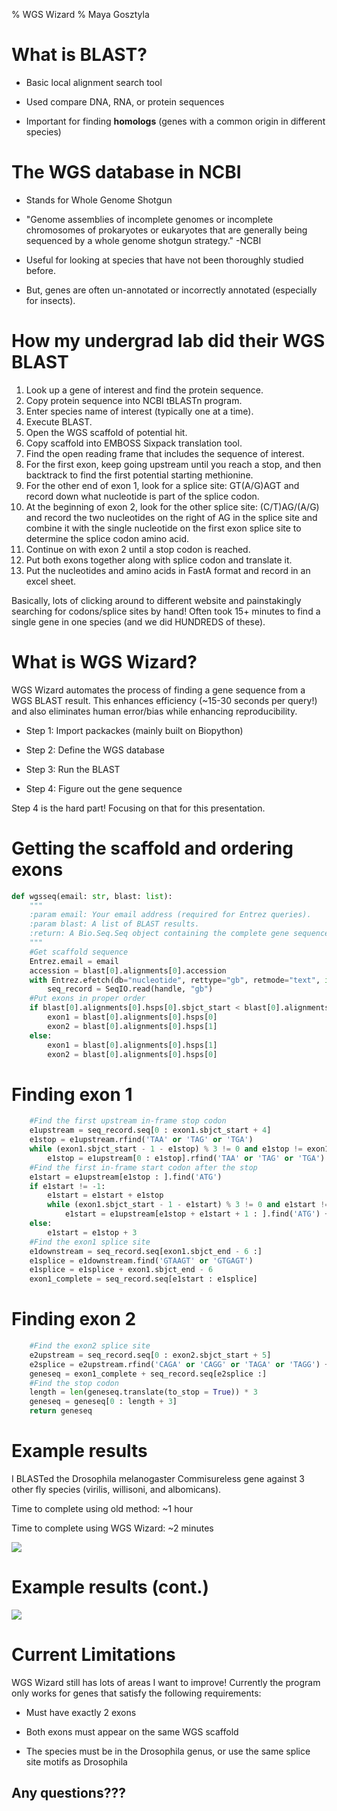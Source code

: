 % WGS Wizard
% Maya Gosztyla

# What is BLAST?

 - Basic local alignment search tool

 - Used compare DNA, RNA, or protein sequences

 - Important for finding **homologs** (genes with a common origin in different species)
 
# The WGS database in NCBI

 - Stands for Whole Genome Shotgun
 
 - "Genome assemblies of incomplete genomes or incomplete chromosomes of prokaryotes or eukaryotes that are generally being sequenced by a whole genome shotgun strategy." -NCBI
 
 - Useful for looking at species that have not been thoroughly studied before.
 
 - But, genes are often un-annotated or incorrectly annotated (especially for insects).
 
# How my undergrad lab did their WGS BLAST

1.	Look up a gene of interest and find the protein sequence.
2.	Copy protein sequence into NCBI tBLASTn program.
3.	Enter species name of interest (typically one at a time).
4.	Execute BLAST.
5.	Open the WGS scaffold of potential hit.
6.	Copy scaffold into EMBOSS Sixpack translation tool.
7.  Find the open reading frame that includes the sequence of interest.
8.	For the first exon, keep going upstream until you reach a stop, and then backtrack to find the first potential starting methionine.
9.	For the other end of exon 1, look for a splice site: GT(A/G)AGT and record down what nucleotide is part of the splice codon.
10.	At the beginning of exon 2, look for the other splice site: (C/T)AG/(A/G) and record the two nucleotides on the right of AG in the splice site and combine it with the single nucleotide on the first exon splice site to determine the splice codon amino acid.
11.	Continue on with exon 2 until a stop codon is reached.
12.	Put both exons together along with splice codon and translate it.
13.	Put the nucleotides and amino acids in FastA format and record in an excel sheet.

Basically, lots of clicking around to different website and painstakingly searching for codons/splice sites by hand! Often took 15+ minutes to find a single gene in one species (and we did HUNDREDS of these).

# What is WGS Wizard?

WGS Wizard automates the process of finding a gene sequence from a WGS BLAST result. This enhances efficiency (~15-30 seconds per query!) and also eliminates human error/bias while enhancing reproducibility.

- Step 1: Import packackes (mainly built on Biopython)

- Step 2: Define the WGS database

- Step 3: Run the BLAST

- Step 4: Figure out the gene sequence

Step 4 is the hard part! Focusing on that for this presentation.

# Getting the scaffold and ordering exons

```python
def wgsseq(email: str, blast: list):
    """
    :param email: Your email address (required for Entrez queries).
    :param blast: A list of BLAST results.
    :return: A Bio.Seq.Seq object containing the complete gene sequence.
    """
    #Get scaffold sequence
    Entrez.email = email
    accession = blast[0].alignments[0].accession
    with Entrez.efetch(db="nucleotide", rettype="gb", retmode="text", id=accession) as handle:
        seq_record = SeqIO.read(handle, "gb")
    #Put exons in proper order
    if blast[0].alignments[0].hsps[0].sbjct_start < blast[0].alignments[0].hsps[1].sbjct_start:
        exon1 = blast[0].alignments[0].hsps[0]
        exon2 = blast[0].alignments[0].hsps[1]
    else:
        exon1 = blast[0].alignments[0].hsps[1]
        exon2 = blast[0].alignments[0].hsps[0]
```

# Finding exon 1

```python
    #Find the first upstream in-frame stop codon
    e1upstream = seq_record.seq[0 : exon1.sbjct_start + 4]
    e1stop = e1upstream.rfind('TAA' or 'TAG' or 'TGA')
    while (exon1.sbjct_start - 1 - e1stop) % 3 != 0 and e1stop != exon1.sbjct_start:
        e1stop = e1upstream[0 : e1stop].rfind('TAA' or 'TAG' or 'TGA')
    #Find the first in-frame start codon after the stop
    e1start = e1upstream[e1stop : ].find('ATG')
    if e1start != -1:
        e1start = e1start + e1stop
        while (exon1.sbjct_start - 1 - e1start) % 3 != 0 and e1start != exon1.sbjct_start:
            e1start = e1upstream[e1stop + e1start + 1 : ].find('ATG') + e1stop + e1start + 1
    else:
        e1start = e1stop + 3
    #Find the exon1 splice site
    e1downstream = seq_record.seq[exon1.sbjct_end - 6 :]
    e1splice = e1downstream.find('GTAAGT' or 'GTGAGT')
    e1splice = e1splice + exon1.sbjct_end - 6
    exon1_complete = seq_record.seq[e1start : e1splice]
```

# Finding exon 2

```python
    #Find the exon2 splice site
    e2upstream = seq_record.seq[0 : exon2.sbjct_start + 5]
    e2splice = e2upstream.rfind('CAGA' or 'CAGG' or 'TAGA' or 'TAGG') + 3
    geneseq = exon1_complete + seq_record.seq[e2splice :]
    #Find the stop codon
    length = len(geneseq.translate(to_stop = True)) * 3
    geneseq = geneseq[0 : length + 3]
    return geneseq
```

# Example results

I BLASTed the Drosophila melanogaster Commisureless gene against 3 other fly species (virilis, willisoni, and albomicans).

Time to complete using old method: ~1 hour

Time to complete using WGS Wizard: ~2 minutes

![](https://raw.githubusercontent.com/BIOF309/group-project-maya-gosztyla-project/master/Screen%20Shot%202018-12-04%20at%209.04.31%20PM.png)

# Example results (cont.)

![](https://raw.githubusercontent.com/BIOF309/group-project-maya-gosztyla-project/master/Screen%20Shot%202018-12-03%20at%207.18.46%20PM.png)

# Current Limitations

WGS Wizard still has lots of areas I want to improve! Currently the program only works for genes that satisfy the following requirements:

- Must have exactly 2 exons

- Both exons must appear on the same WGS scaffold

- The species must be in the Drosophila genus, or use the same splice site motifs as Drosophila

## Any questions???